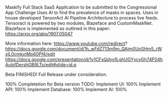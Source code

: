 Maskify Full Stack SaaS Application to be submitted to the Congressional App Challenge
Uses AI to find the prevalence of masks in spaces.
Uses in house developed TensorAct AI Pipeline Architecture to process live feeds. Tensoract is powered by two modules, Blazeface and CustomMaskNet.
Blazeface is implemented as outlined in this paper: https://arxiv.org/abs/1907.05047

More information here:
https://www.youtube.com/redirect?
https://docs.google.com/document/d/1h_wFdZ713m9m_QAjm0UoSHm5_rWxlL0cmkxtMo60Pf4/edit
https://docs.google.com/presentation/d/1y1CFxQdyo1LghUGYycyGh74P24hAulsfDershGB9LTs/edit#slide=id.p


Beta FINISHED! Full Release under consideration.

100% Completetion for Beta version
TODO:
Implement UI: 100%
Implement API: 100%
Implement Database: 100%
Implement AI: 100%

